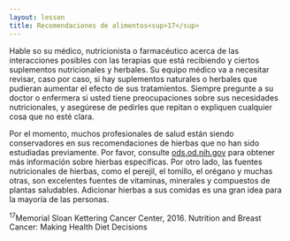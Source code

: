 ```yaml
---
layout: lesson
title: Recomendaciones de alimentos<sup>17</sup>
---
```


Hable so su médico, nutricionista o farmacéutico acerca de las interacciones posibles con las terapias que está recibiendo y ciertos suplementos nutricionales y herbales. Su equipo médico va a necesitar revisar, caso por caso, si hay suplementos naturales o herbales que pudieran aumentar el efecto de sus tratamientos. Siempre pregunte a su doctor o enfermera si usted tiene preocupaciones sobre sus necesidades nutricionales, y asegúrese de pedirles que repitan o expliquen cualquier cosa que no esté clara.

Por el momento, muchos profesionales de salud están siendo conservadores en sus recomendaciones de hierbas que no han sido estudiadas previamente. Por favor, consulte [ods.od.nih.gov](ods.od.nih.gov) para obtener más información sobre hierbas específicas. Por otro lado, las fuentes nutricionales de hierbas, como el perejil, el tomillo, el orégano y muchas otras, son excelentes fuentes de vitaminas, minerales y compuestos de plantas saludables. Adicionar hierbas a sus comidas es una gran idea para la mayoría de las personas.


<sup>17</sup>Memorial Sloan Kettering Cancer Center, 2016. Nutrition and Breast Cancer: Making Health Diet Decisions

